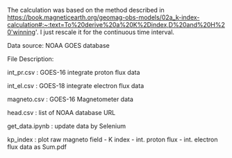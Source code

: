 The calculation was based on the method described in https://book.magneticearth.org/geomag-obs-models/02a_k-index-calculation#:~:text=To%20derive%20a%20K%2Dindex,D%20and%20H%20'winning'. I just rescale it for the continuous time interval.

Data source: NOAA GOES database

File Description:

int_pr.csv : GOES-16 integrate proton flux data

int_el.csv : GOES-18 integrate electron flux data

magneto.csv : GOES-16 Magnetometer data

head.csv : list of NOAA database URL

get_data.ipynb : update data by Selenium

kp_index : plot raw magneto field - K index - int. proton flux - int. electron flux data as Sum.pdf


